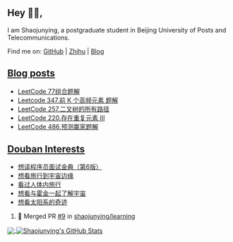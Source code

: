 ## Hey 👋🏻,

I am Shaojunying, a postgraduate student in Beijing University of Posts and Telecommunications.

Find me on: [GitHub](https://github.com/shaojunying) | [Zhihu](https://www.zhihu.com/people/shaojunying) | [Blog](https://shaojunying.github.io/)

## <a href="https://shaojunying.github.io/" target="_blank">Blog posts</a>
<!-- BLOG-POST-LIST:START -->
- [LeetCode 77组合题解](https://shaojunying.github.io/2020/09/08/LeetCode-77%E7%BB%84%E5%90%88%E9%A2%98%E8%A7%A3/)
- [Leetcode 347.前 K 个高频元素 题解](https://shaojunying.github.io/2020/09/07/Leetcode-347-%E5%89%8D-K-%E4%B8%AA%E9%AB%98%E9%A2%91%E5%85%83%E7%B4%A0-%E9%A2%98%E8%A7%A3/)
- [LeetCode 257.二叉树的所有路径](https://shaojunying.github.io/2020/09/04/LeetCode-257-%E4%BA%8C%E5%8F%89%E6%A0%91%E7%9A%84%E6%89%80%E6%9C%89%E8%B7%AF%E5%BE%84/)
- [LeetCode 220.存在重复元素 III](https://shaojunying.github.io/2020/09/03/LeetCode-220-%E5%AD%98%E5%9C%A8%E9%87%8D%E5%A4%8D%E5%85%83%E7%B4%A0-III/)
- [LeetCode 486.预测赢家题解](https://shaojunying.github.io/2020/09/01/LeetCode-486-%E9%A2%84%E6%B5%8B%E8%B5%A2%E5%AE%B6%E9%A2%98%E8%A7%A3/)
<!-- BLOG-POST-LIST:END -->

## <a href="https://www.douban.com/people/155360876/" target="_blank">Douban Interests</a>
<!-- douban:START -->
- [想读程序员面试金典（第6版）](https://book.douban.com/subject/34813624/)
- [想看旅行到宇宙边缘](http://movie.douban.com/subject/3595323/)
- [看过人体内旅行](http://movie.douban.com/subject/3442857/)
- [想看与霍金一起了解宇宙](http://movie.douban.com/subject/4826758/)
- [想看太阳系的奇迹](http://movie.douban.com/subject/4606935/)
<!-- douban:END -->

<!--START_SECTION:activity-->
1. 🎉 Merged PR [#9](https://github.com//shaojunying/learning/pull/9) in [shaojunying/learning](https://github.com//shaojunying/learning)
<!--END_SECTION:activity-->


<a href="https://github.com/shaojunying">
  <img align="center" src="https://github-readme-stats.codestackr.vercel.app/api/top-langs/?username=shaojunying&hide=css,html" />
</a>

<a href="https://github.com/shaojunying">
  <img align="center" src="https://github-readme-stats.codestackr.vercel.app/api?username=shaojunying&show_icons=true" alt="Shaojunying's GitHub Stats" />
</a>
